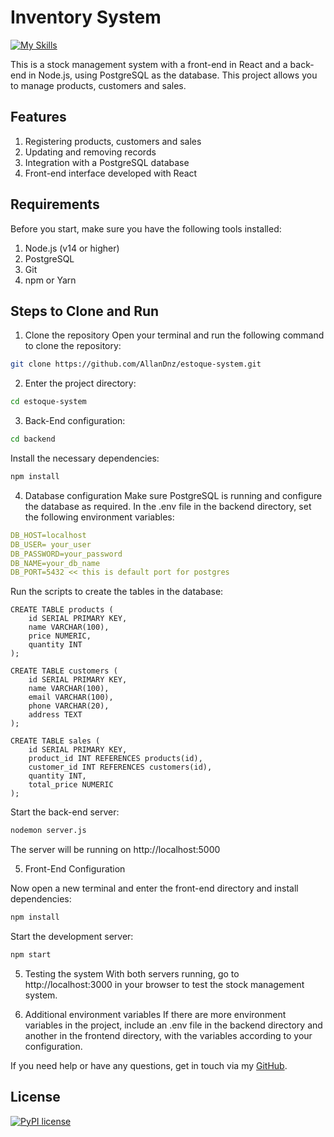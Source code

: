 # Inventory System

[![My Skills](https://skillicons.dev/icons?i=nodejs,react,postgres,git)](https://skillicons.dev)

This is a stock management system with a front-end in React and a back-end in Node.js, using PostgreSQL as the database. This project allows you to manage products, customers and sales.

## Features
1. Registering products, customers and sales
2. Updating and removing records
3. Integration with a PostgreSQL database
4. Front-end interface developed with React

## Requirements
Before you start, make sure you have the following tools installed:

1. Node.js (v14 or higher)
2. PostgreSQL
3. Git
4. npm or Yarn

## Steps to Clone and Run
1. Clone the repository
Open your terminal and run the following command to clone the repository:

```bash
git clone https://github.com/AllanDnz/estoque-system.git
```

2. Enter the project directory:

``` bash
cd estoque-system
```
3. Back-End configuration:

``` bash
cd backend
```
Install the necessary dependencies:

``` bash
npm install
```
4. Database configuration
Make sure PostgreSQL is running and configure the database as required. In the .env file in the backend directory, set the following environment variables:

```yaml 
DB_HOST=localhost
DB_USER= your_user
DB_PASSWORD=your_password
DB_NAME=your_db_name
DB_PORT=5432 << this is default port for postgres
```
Run the scripts to create the tables in the database:

```
CREATE TABLE products (
    id SERIAL PRIMARY KEY,
    name VARCHAR(100),
    price NUMERIC,
    quantity INT
);

CREATE TABLE customers (
    id SERIAL PRIMARY KEY,
    name VARCHAR(100),
    email VARCHAR(100),
    phone VARCHAR(20),
    address TEXT
);

CREATE TABLE sales (
    id SERIAL PRIMARY KEY,
    product_id INT REFERENCES products(id),
    customer_id INT REFERENCES customers(id),
    quantity INT,
    total_price NUMERIC
);

```
Start the back-end server:
```bash
nodemon server.js
```
The server will be running on http://localhost:5000

5. Front-End Configuration

Now open a new terminal and enter the front-end directory and install dependencies:

```bash
npm install
```
Start the development server:
```bash
npm start
```
5. Testing the system
With both servers running, go to http://localhost:3000 in your browser to test the stock management system.

6. Additional environment variables
If there are more environment variables in the project, include an .env file in the backend directory and another in the frontend directory, with the variables according to your configuration.

If you need help or have any questions, get in touch via my [GitHub](https://github.com/AllanDnz).

## License

[![PyPI license](https://img.shields.io/pypi/l/ansicolortags.svg)](https://pypi.python.org/pypi/ansicolortags/)
